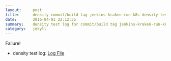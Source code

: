 ```yaml
---
layout:     post
title:      density commit/build tag jenkins-kraken-run-k8s-density-tests-19-3
date:       2016-04-01 22:12:35
summary:    density test log for commit/build tag jenkins-kraken-run-k8s-density-tests-19-3.
category:   jekyll
---
```


Failure!

- density test log: [Log File](http://s3-us-west-2.amazonaws.com/kraken-e2e-logs/density/jenkins-kraken-run-k8s-density-tests-19-3.log)
